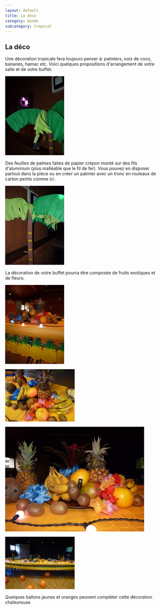 ```yaml
---
layout: default
title: La déco
category: monde
subcategory: tropical
---
```


## La déco

Une décoration tropicale fera toujours penser à: palmiers, noix de coco, bananes, hamac etc. Voici quelques propositions d'arrangement de votre salle et de votre buffet:

![palmier](/assets/images/pages/P1070469.jpeg)

Des feuilles de palmes faites de papier crépon monté sur des fils d'aluminium (plus malléable que le fil de fer). Vous pouvez en disposer partout dans la pièce ou en créer un palmier avec un tronc en rouleaux de carton peints comme ici.

![palmier](/assets/images/pages/P1070470.jpeg)

La décoration de votre buffet pourra être composée de fruits exotiques et de fleurs:

![table](/assets/images/pages/P1070437.jpeg)

![table](/assets/images/pages/P1070431.jpeg)

![table](/assets/images/pages/P1070427.jpeg)

![table](/assets/images/pages/P1070432.jpeg)

Quelques ballons jaunes et oranges peuvent compléter cette décoration chaleureuse.
